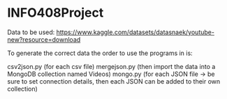 # INFO408Project

Data to be used: https://www.kaggle.com/datasets/datasnaek/youtube-new?resource=download

To generate the correct data the order to use the programs in is:

csv2json.py (for each csv file)
mergejson.py (then import the data into a MongoDB collection named Videos)
mongo.py (for each JSON file -> be sure to set connection details, then each JSON can be added to their own collection)
